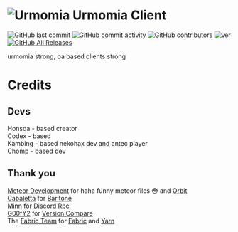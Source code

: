 # ![Urmomia](https://cdn.discordapp.com/icons/838739066895597606/e2095d9a6e3cab5111d41280ada9f456.webp?size=64) Urmomia Client
![GitHub last commit](https://img.shields.io/github/last-commit/Urmomia/Urmomia-Client)
![GitHub commit activity](https://img.shields.io/github/commit-activity/w/Urmomia/Urmomia-Client)
![GitHub contributors](https://img.shields.io/github/contributors/Urmomia/Urmomia-Client)
![ver](https://img.shields.io/badge/Working%20on-m0.7.3-blueviolet)
[![GitHub All Releases](https://img.shields.io/github/downloads/codex1729/urmomia/total.svg)](https://github.com/codex1729/urmomia/releases)

urmomia strong, oa based clients strong

# Credits
## Devs
Honsda - based creator<br>
Codex - based<br>
Kambing - based nekohax dev and antec player<br>
Chomp - based dev

## Thank you
[Meteor Development](https://github.com/MeteorDevelopment) for haha funny meteor files :flushed: and [Orbit](https://github.com/MeteorDevelopment/orbit)<br>
[Cabaletta](https://github.com/cabaletta) for [Baritone](https://github.com/cabaletta/baritone)  
[Minn](https://github.com/MinnDevelopment) for [Discord Rpc](https://github.com/MinnDevelopment/java-discord-rpc)  
[G00fY2](https://github.com/G00fY2) for [Version Compare](https://github.com/G00fY2/version-compare)  
The [Fabric Team](https://github.com/FabricMC) for [Fabric](https://github.com/FabricMC/fabric-loader) and [Yarn](https://github.com/FabricMC/yarn)
